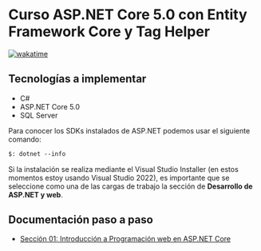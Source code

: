 # Curso ASP.NET Core 5.0 con Entity Framework Core y Tag Helper

[![wakatime](https://wakatime.com/badge/user/8ef73281-6d0a-4758-af11-fd880ca3009c/project/b6ae97f5-3282-4ae0-9634-b83d931caddb.svg?style=for-the-badge)](https://wakatime.com/badge/user/8ef73281-6d0a-4758-af11-fd880ca3009c/project/b6ae97f5-3282-4ae0-9634-b83d931caddb)

## Tecnologías a implementar

- C#
- ASP.NET Core 5.0
- SQL Server

Para conocer los SDKs instalados de ASP.NET podemos usar el siguiente comando:

```txt
$: dotnet --info
```

Si la instalación se realiza mediante el Visual Studio Installer (en estos momentos estoy usando Visual Studio 2022), es importante que se seleccione como una de las cargas de trabajo la sección de **Desarrollo de ASP.NET y web**.

## Documentación paso a paso

- [Sección 01: Introducción a Programación web en ASP.NET Core](./01-Introduccion_Programacion_Web_ASPNET_Core/README.md)

